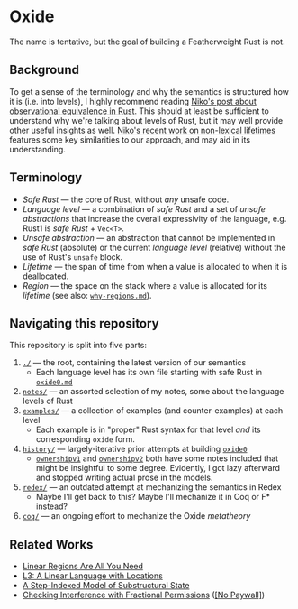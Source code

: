 # Oxide

The name is tentative, but the goal of building a Featherweight Rust is not.

## Background

To get a sense of the terminology and why the semantics is structured how it is (i.e. into levels),
I highly recommend reading [Niko's post about observational equivalence in Rust][obseq]. This should
at least be sufficient to understand why we're talking about levels of Rust, but it may well provide
other useful insights as well. [Niko's recent work on non-lexical lifetimes][nll] features some key
similarities to our approach, and may aid in its understanding.

## Terminology

- _Safe Rust_ — the core of Rust, without _any_ unsafe code.
- _Language level_ — a combination of _safe Rust_ and a set of _unsafe abstractions_ that increase
  the overall expressivity of the language, e.g. Rust1 is _safe Rust_ + `Vec<T>`.
- _Unsafe abstraction_ — an abstraction that cannot be implemented in _safe Rust_ (absolute) or the
  current _language level_ (relative) without the use of Rust's `unsafe` block.
- _Lifetime_ — the span of time from when a value is allocated to when it is deallocated.
- _Region_ — the space on the stack where a value is allocated for its _lifetime_ (see also:
  [`why-regions.md`](notes/why-regions.md)).

## Navigating this repository

This repository is split into five parts:

1. [`./`](./) — the root, containing the latest version of our semantics
    - Each language level has its own file starting with safe Rust in [`oxide0.md`](oxide0.md)
2. [`notes/`](notes/) — an assorted selection of my notes, some about the language levels of Rust
3. [`examples/`](examples/) — a collection of examples (and counter-examples) at each level
    - Each example is in "proper" Rust syntax for that level _and_ its corresponding `oxide` form.
4. [`history/`](history/) — largely-iterative prior attempts at building [`oxide0`](oxide0.md)
    - [`ownershipv1`](history/ownershipv1.md) and [`ownershipv2`](history/ownershipv2.md) both have
      some notes included that might be insightful to some degree. Evidently, I got lazy afterward
      and stopped writing actual prose in the models.
5. [`redex/`](redex/) — an outdated attempt at mechanizing the semantics in Redex
    - Maybe I'll get back to this? Maybe I'll mechanize it in Coq or F* instead?
6. [`coq/`](coq/) — an ongoing effort to mechanize the Oxide _metatheory_

## Related Works

- [Linear Regions Are All You Need][linrgn]
- [L3: A Linear Language with Locations][linloc]
- [A Step-Indexed Model of Substructural State][substruct]
- [Checking Interference with Fractional Permissions][fracperm] ([[No Paywall]][fracperm-cc])

[obseq]: http://smallcultfollowing.com/babysteps/blog/2016/10/02/observational-equivalence-and-unsafe-code/
[nll]: http://smallcultfollowing.com/babysteps/blog/2018/04/27/an-alias-based-formulation-of-the-borrow-checker/
[linrgn]: http://www.ccs.neu.edu/home/amal/papers/linrgn.pdf
[linloc]: http://www.ccs.neu.edu/home/amal/papers/linloc-techrpt.pdf
[substruct]: http://www.ccs.neu.edu/home/amal/papers/substruct.pdf
[fracperm]: https://link.springer.com/content/pdf/10.1007%2F3-540-44898-5_4.pdf
[fracperm-cc]: https://commie.club/papers/boyland03:frac-permissions.pdf
